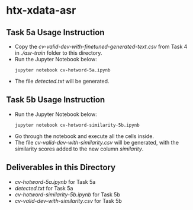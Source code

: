 # htx-xdata-asr

## Task 5a Usage Instruction

- Copy the _cv-valid-dev-with-finetuned-generated-text.csv_ from Task 4 in _./asr-train_ folder to this directory.
- Run the Jupyter Notebook below:
  ```
  jupyter notebook cv-hotword-5a.ipynb
  ```
- The file _detected.txt_ will be generated.

## Task 5b Usage Instruction

- Run the Jupyter Notebook below:
  ```
  jupyter notebook cv-hotword-similarity-5b.ipynb
  ```
- Go through the notebook and execute all the cells inside.
- The file _cv-valid-dev-with-similarity.csv_ will be generated, with the similarity scores added to the new column _similarity_.

## Deliverables in this Directory

- _cv-hotword-5a.ipynb_ for Task 5a
- _detected.txt_ for Task 5a
- _cv-hotword-similarity-5b.ipynb_ for Task 5b
- _cv-valid-dev-with-similarity.csv_ for Task 5b
